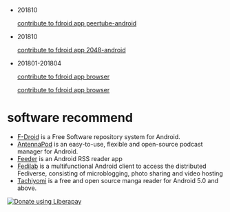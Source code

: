 - 201810 

  [contribute to fdroid app peertube-android](https://github.com/sschueller/peertube-android/commits?author=lishoujun)
  

- 201810 

  [contribute to fdroid app 2048-android](https://github.com/uberspot/2048-android/pulls?utf8=%E2%9C%93&q=is%3Apr+author%3Alishoujun)
  
- 201801-201804 

  [contribute to fdroid app browser](https://github.com/scoute-dich/browser/pulls?utf8=%E2%9C%93&q=is%3Apr+author%3Alishoujun)

  [contribute to fdroid app browser](https://github.com/scoute-dich/browser/pulls?utf8=%E2%9C%93&q=is%3Apr+author%3Alishoujun)

# software recommend
- [F-Droid](https://github.com/f-droid/fdroidclient) is a Free Software repository system for Android.
- [AntennaPod](https://github.com/AntennaPod/AntennaPod) is an easy-to-use, flexible and open-source podcast manager for Android.
- [Feeder](https://gitlab.com/spacecowboy/Feeder) is an Android RSS reader app
- [Fedilab](https://framagit.org/tom79/fedilab) is a multifunctional Android client to access the distributed Fediverse, consisting of microblogging, photo sharing and video hosting
- [Tachiyomi](https://github.com/inorichi/tachiyomi) is a free and open source manga reader for Android 5.0 and above.

<script src="https://liberapay.com/lishoujun/widgets/button.js"></script>
<noscript><a href="https://liberapay.com/lishoujun/donate"><img alt="Donate using Liberapay" src="https://liberapay.com/assets/widgets/donate.svg"></a></noscript>
